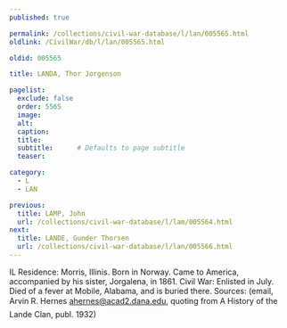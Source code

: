 ```yaml
---
published: true

permalink: /collections/civil-war-database/l/lan/005565.html
oldlink: /CivilWar/db/l/lan/005565.html

oldid: 005565

title: LANDA, Thor Jorgenson

pagelist:
  exclude: false
  order: 5565
  image: 
  alt:
  caption:
  title:
  subtitle:      # Defaults to page subtitle
  teaser:

category: 
  - L 
  - LAN

previous:
  title: LAMP, John
  url: /collections/civil-war-database/l/lam/005564.html  
next:
  title: LANDE, Gunder Thorsen
  url: /collections/civil-war-database/l/lan/005566.html   
---
```

IL Residence: Morris, Illinis. Born in Norway. Came to America, accompanied by his sister, Jorgalena, in 1861. Civil War: Enlisted in July. Died of a fever at Mobile, Alabama, and is buried there. Sources: (email, Arvin R. Hernes [ahernes@acad2.dana.edu](mailto:ahernes@acad2.dana.edu), quoting from &#147;A History of the Lande Clan&#148;, publ. 1932)
